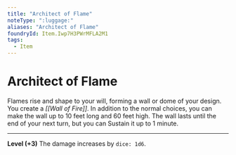 ```yaml
---
title: "Architect of Flame"
noteType: ":luggage:"
aliases: "Architect of Flame"
foundryId: Item.Iwp7H3PWrMFLA2M1
tags:
  - Item
---
```


# Architect of Flame

Flames rise and shape to your will, forming a wall or dome of your design. You create a _[[Wall of Fire]]_. In addition to the normal choices, you can make the wall up to 10 feet long and 60 feet high. The wall lasts until the end of your next turn, but you can Sustain it up to 1 minute.

* * *

**Level (+3)** The damage increases by `dice: 1d6`.
